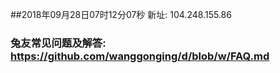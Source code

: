 ##2018年09月28日07时12分07秒 新址: 104.248.155.86
### 兔友常见问题及解答: https://github.com/wanggonging/d/blob/w/FAQ.md
